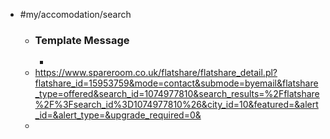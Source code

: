 - #my/accomodation/search
	- ### Template Message
		-
	- https://www.spareroom.co.uk/flatshare/flatshare_detail.pl?flatshare_id=15953759&mode=contact&submode=byemail&flatshare_type=offered&search_id=1074977810&search_results=%2Fflatshare%2F%3Fsearch_id%3D1074977810%26&city_id=10&featured=&alert_id=&alert_type=&upgrade_required=0&
	-